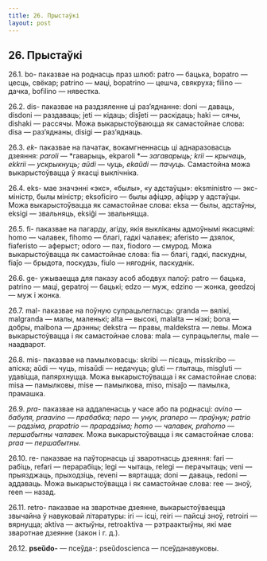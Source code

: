 ```yaml
---
title: 26. Прыстаўкі
layout: post
---
```

## 26. Прыстаўкі

26.1. bo- паказвае на роднасць праз шлюб: patro — бацька, bopatro —
цесць, свёкар; patrino — маці, bopatrino — цешча, свякруха; filino
— дачка, bofilino — нявестка.

26.2. dis- паказвае на раздзяленне ці раз’яднанне: doni — даваць,
disdoni — раздаваць; jeti — кідаць; disĵeti — раскідаць; haki — сячы,
dishaki — рассячы. Можа выкарыстоўваюцца як самастойнае слова: disa —
раз’яднаны, disigi — раз’яднаць.

26.3. *ek-* паказвае на пачатак, вокамгненнасць ці аднаразовасць
дзеяння: *paroli* — *гаварыць, ekparoli *— *загаварыць; krii* —
*крычаць, ekkrii* — *ускрыкнуць; aŭdi* — *чуць, ekaŭdi* — *пачуць.*
Самастойна можа выкарыстоўвацца ў якасці выклічніка.

26.4. eks- мае значэнні «экс», «былы», «у адстаўцы»: eksministro —
экс-міністр, былы міністр; eksoficiro — былы афіцэр, афіцэр у
адстаўцы. Можа выкарыстоўвацца як самастойнае слова: eksa —
былы, адстаўны, eksigi — звальняць, eksiĝi — звальняцца.

26.5. fi- паказвае на пагарду, агіду, якія выкліканы адмоўнымі
якасцямі: homo — чалавек, fihomo — благі, гадкі чалавек;
aferisto — дзялок, fiaferisto — аферыст; odoro — пах, fiodoro —
смурод. Можа выкарыстоўвацца як самастойнае слова: fia — благі,
гадкі, паскудны, fiaĵo — брыдота, поскудзь, fiulo — нягоднік,
паскуднік.

26.6. ge- ужываецца для паказу асоб абодвух палоў: patro — бацька,
patrino — маці, gepatroj — бацькі; edzo — муж, edzino — жонка, geedzoj
— муж і жонка.

26.7. mal- паказвае на поўную супрацьлегласць: granda — вялікі,
malgranda — малы, маленькі; alta — высокі, malalta — нізкі; bona —
добры, malbona — дрэнны; dekstra — правы, maldekstra — левы. Можа
выкарыстоўвацца і як самастойнае слова: mala — супрацьлеглы, male —
наадварот.

26.8. mis- паказвае на памылковасць: skribi — пісаць, misskribo —
апіска; aŭdi — чуць, misaŭdi — недачуць; gluti — глытаць,
misgluti — удавіцца, папярхнуцца. Можа выкарыстоўвацца і як
самастойнае слова: misa — памылковы, mise — памылкова,
miso, misaĵo — памылка, прамашка.

26.9. *pra-* паказвае на аддаленасць у часе або па роднасці: *avino* —
*бабуля, praavino* — *прабабка; nepo* — *унук, pranepo* — *праўнук;
patrio* — *радзіма, prapatrio* — *прарадзіма; homo* — *чалавек,
prahomo* — *першабытны чалавек.* Можа выкарыстоўвацца і як самастойнае
слова: *praa* — *першабытны.*

26.10. re- паказвае на паўторнасць ці зваротнасць дзеяння: fari —
рабіць, refari — перарабіць; legi — чытаць, relegi — перачытаць;
veni — прыязджаць, прыходзіць, reveni — вяртацца; doni — даваць,
redoni — аддаваць. Можа выкарыстоўвацца і як самастойнае слова: ree —
зноў, reen — назад.

26.11. retro- паказвае на зваротнае дзеянне, выкарыстоўваецца звычайна
ў навуковай літаратуры: iri — ісці, reiri — пайсці зноў, retroiri —
вярнуцца; aktiva — актыўны, retroaktiva — рэтраактыўны, які мае
зваротнае дзеянне (закон і г. д.).

26.12. **pseŭdo-** — псеўда-: pseŭdoscienca — псеўданавуковы.

